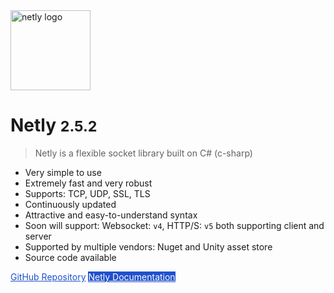 <img alt="netly logo" width="128px" height="auto" src="https://media.githubusercontent.com/media/alec1o/Netly/main/docs/_media/netly.png" />

# Netly <small>2.5.2</small>

> Netly is a flexible socket library built on C# (c-sharp)

- Very simple to use
- Extremely fast and very robust
- Supports: TCP, UDP, SSL, TLS
- Continuously updated
- Attractive and easy-to-understand syntax
- Soon will support: Websocket: ``v4``, HTTP/S: ``v5`` both supporting client and server
- Supported by multiple vendors: Nuget and Unity asset store
- Source code available

<a href="https://github.com/alec1o/Netly/" style="color: #2050ce; border-color: #2050ce;">GitHub Repository</a>
<a href="#/Overview" style="color: white; border-color: #2050ce; background-color: #2050ce;">Netly Documentation</a>
